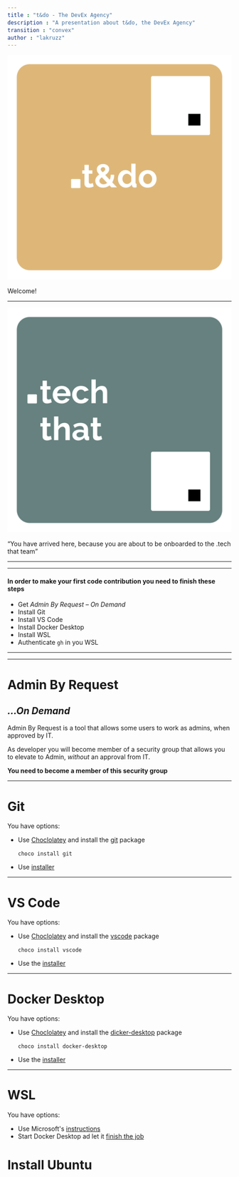 ```yaml
---
title : "t&do - The DevEx Agency"
description : "A presentation about t&do, the DevEx Agency"
transition : "convex"
author : "lakruzz"
---
```

<!-- .slide: data-background="#64505a" -->

![.t&do](./assets/t&do.png) <!-- .element style="height: 180px; margin: 0 auto 4rem auto; background: transparent;" -->

Welcome!
<!-- .element style="color:white;" -->

---

<!-- .slide: data-background="#af9eb5" -->

![.tt](./assets/techthat.png) <!-- .element style="height: 180px; margin: 0 auto 4rem auto; background: transparent;" -->

<q>You have arrived here, because you are about to be onboarded to the .tech that team</q>
<!-- .element style="color:white;" -->

---
---

#### In order to make your first code contribution you need to finish these steps 

- Get _Admin By Request – On Demand_
- Install Git
- Install VS Code
- Install Docker Desktop
- Install WSL
- Authenticate `gh` in you WSL

---
---

# Admin By Request
## _...On Demand_

Admin By Request is a tool that allows some users to work as admins, when approved by IT.

As developer you will become member of a security group that allows you to elevate to Admin, _without_ an approval from IT.

**You need to become a member of this security group**

---

# Git

You have options:

- Use [Choclolatey](https://chocolatey.org/install) and install the [git](https://community.chocolatey.org/packages/git) package<br/>
  ```shell
  choco install git
  ```
- Use [installer](https://git-scm.com/downloads/win)

---

# VS Code 

You have options:

- Use [Choclolatey](https://chocolatey.org/install) and install the [vscode](https://community.chocolatey.org/packages/vscode) package<br/>
  ```shell
  choco install vscode
  ```
- Use the [installer](https://code.visualstudio.com/download)

---

# Docker Desktop

You have options:

- Use [Choclolatey](https://chocolatey.org/install) and install the [dicker-desktop](https://community.chocolatey.org/packages/docker-desktop) package<br/>
  ```shell
  choco install docker-desktop
  ```
- Use the [installer](https://docs.docker.com/desktop/setup/install/windows-install/)

---

# WSL

You have options:

- Use Microsoft's [instructions](https://learn.microsoft.com/en-us/windows/wsl/install)
- Start Docker Desktop ad let it [finish the job](https://docs.docker.com/desktop/features/wsl/)

# Install Ubuntu

